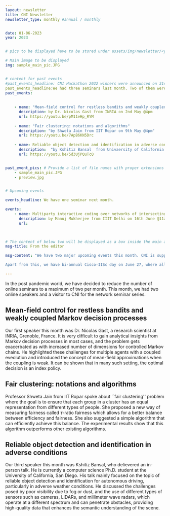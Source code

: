 ```yaml
---
layout: newsletter
title: CNI Newsletter
newsletter_type: monthly #annual / monthly


date: 01-06-2023 
year: 2023


# pics to be displayed have to be stored under assets/img/newsletter/<year>/<month>

# Main image to be displayed
img: sample_main_pic.JPG


# content for past events
#past_events_headline: CNI Hackathon 2022 winners were announced on 31st January, 2023
past_events_headline:We had three seminars last month. Two of them were online and one of them was in-person talk.
past_events:
    
     
    - name: "Mean-field control for restless bandits and weakly coupled MDPs"
      description: by Dr. Nicolas Gast from INRIA on 2nd May @4pm
      url: https://youtu.be/pM11eHp_RYM
    
    - name: "Fair clustering: notations and algorithms"
      description: "by Shweta Jain from IIT Ropar on 9th May @4pm"
      url: https://youtu.be/7ApB6KN5Drc
    
    - name: Reliable object detection and identification in adverse conditions
      description:  "by Kshitiz Bansal  from Univaersity of California on 23rd May @4pm"
      url: https://youtu.be/5d3UjPQuTcQ


past_event_pics: # Provide a list of file names with proper extensions
    - sample_main_pic.JPG
    - preview.jpg


# Upcoming events

events_headline: We have one seminar next month.

events:
    - name: Multiparty interactive coding over networks of intersecting broadcast links
      description: by Manuj Mukherjee from IIIT Delhi on 16th June @11am
      url: 

    

# The content of below two will be displayed as a box inside the main area.
msg-title: From the editor

msg-content: "We have two major upcoming events this month. CNI is supporting the [14th annual JTG/IEEE Information Theory Society summer school](https://ece.iisc.ac.in/~jtg/2023/about.html). We have three outstanding international speakers for this event talking about modern research topics such as differential privacy, quantum information theory, and codes for distributed storage and compute. We have 100 registered participants for this event which will be conducted in the ECE department at IISc from June 19-23. 

Apart from this, we have bi-annual Cisco-IISc day on June 27, where all CNI PhD scholars will present their research work, along with two associated CNI faculty. Our CSR partner Cisco will also have presentation from their researchers at this event."

---
```


<!-- Main article -->

In the post pandemic world, we have decided to reduce the number of online seminars to a maximum of two per month. This month, we had two online speakers and a visitor to CNI for the network seminar series.  

## Mean-field control for restless bandits and weakly coupled Markov decision processes
Our first speaker this month was Dr. Nicolas Gast, a research scientist at INRIA, Grenoble, France. It is very difficult to gain analytical insights from Markov decision processes in most cases, and the problem gets exacerbated as with increased number of dimensions for controlled Markov chains. He highlighted these challenges for multiple agents with a coupled eveolution and introduced the concept of mean-field approximations when the coupling is weak. 
It can be shown that in many such setting, the optimal decision is an index policy. 
    
<!--, where we can treat every agent independently. 
The talk outlined various classical notions of index policies, including the Gittins index policy, as well as lambda-threshold policies that can be used to prioritize which arms to activate. 
Dr. Gast explained that index policies are the best approach for solving exponential convergence problems due to their greater accuracy and locally linear nature.  He also discussed the Markovian bandit problem in the context of the job applicant selection process. He explained that simple policies like priority rules are often asymptotically optimal and can be computed easily using index policies. The talk also covered the optimality guarantees for the Mean-Field Control in Restless Bandits and Weakly Coupled MDPs, and the issue of periodic behavior and synchronization between agents in the model. He showed that the optimization results still hold, even if the Markov chain doesn't have a stationary distribution, as long as the policy does not change. Overall, the talk emphasizes the practical applications of mean-field control in solving complex and computationally challenging problems.
--> 
  
## Fair clustering: notations and algorithms
Professor Shweta Jain from IIT Ropar spoke about ``fair clustering'' problem where the goal is to ensure that each group in a cluster has an equal representation from different types of people. She proposed a new way of measuring fairness called $\tau$-ratio fairness which allows for a better balance between efficiency and fairness. She also suggested a simple algorithm that can efficiently achieve this balance. The experimental results show that this algorithm outperforms other existing algorithms.
    
## Reliable object detection and identification in adverse conditions
Our third speaker this month was Kshitiz Bansal, who delievered an in-person talk. He is currently a computer science Ph.D. student at the University of California, San Diego. His talk mainly focused on the topic of reliable object detection and identification for autonomous driving, particularly in adverse weather conditions. He discussed the challenges posed by poor visibility due to fog or dust, and the use of different types of sensors such as cameras, LIDARs, and millimeter wave radars, which operate at a different spectrum and can penetrate obstacles, providing high-quality data that enhances the semantic understanding of the scene. 
<!-- The speaker also explained the use of techniques such as ``quantillism'' for radar output and object detection using deep learning networks, and how radar and camera data can be combined using image segmentation and SPG techniques for a more efficient and complete system. He also discussed the importance of scene context, CDMA phones, and multiple sensors for object detection and identification, highlighting the versatility and usefulness of RADAR sensors due to their ability to diffract from edges and detect objects in adverse conditions. -->


[JTG 2023]: https://ece.iisc.ac.in/~jtg/2023/about.html
[CNI 2023]: https://cni.iisc.ac.in/summerschool/2023

